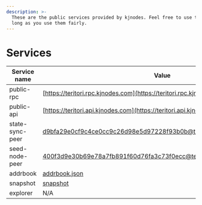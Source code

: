 ```yaml
---
description: >-
  These are the public services provided by kjnodes. Feel free to use them as
  long as you use them fairly.
---
```


# Services

| Service name    | Value                                                                                   |
| --------------- | --------------------------------------------------------------------------------------- |
| public-rpc      | [https://teritori.rpc.kjnodes.com](https://teritori.rpc.kjnodes.com)          |
| public-api      | [https://teritori.api.kjnodes.com](https://teritori.api.kjnodes.com)          |
| state-sync-peer | d9bfa29e0cf9c4ce0cc9c26d98e5d97228f93b0b@teritori.rpc.kjnodes.com:19656 |
| seed-node-peer  | 400f3d9e30b69e78a7fb891f60d76fa3c73f0ecc@teritori.rpc.kjnodes.com:19659 |
| addrbook        | [addrbook.json](https://snapshots.kjnodes.com/teritori/addrbook.json)              |
| snapshot        | [snapshot](https://snapshots.kjnodes.com/teritori/snapshot\_latest.tar.lz4)        |
| explorer        | N/A                                                                                     |
